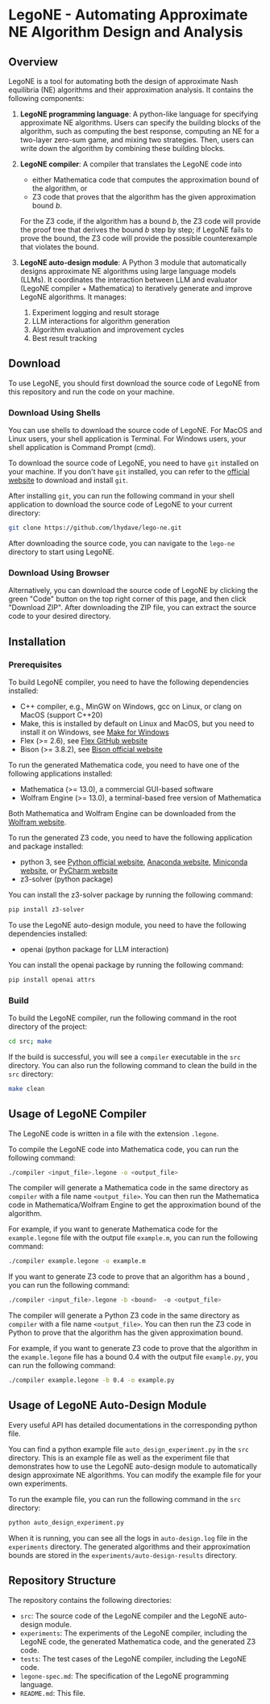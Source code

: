 # LegoNE - Automating Approximate NE Algorithm Design and Analysis

## Overview

LegoNE is a tool for automating both the design of approximate Nash equilibria (NE) algorithms and their approximation analysis. It contains the following components:

1. **LegoNE programming language**: A python-like language for specifying approximate NE algorithms. Users can specify the building blocks of the algorithm, such as computing the best response, computing an NE for a two-layer zero-sum game, and mixing two strategies. Then, users can write down the algorithm by combining these building blocks.
2. **LegoNE compiler**: A compiler that translates the LegoNE code into 
    - either Mathematica code that computes the approximation bound of the algorithm, or
    - Z3 code that proves that the algorithm has the given approximation bound $b$.
    
    For the Z3 code, if the algorithm has a bound $b$, the Z3 code will provide the proof tree that derives the bound $b$ step by step; if LegoNE fails to prove the bound, the Z3 code will provide the possible counterexample that violates the bound.

3. **LegoNE auto-design module**: A Python 3 module that automatically designs approximate NE algorithms using large language models (LLMs). It coordinates the interaction between LLM and evaluator (LegoNE compiler + Mathematica) to iteratively generate and improve LegoNE algorithms. It manages:
    1. Experiment logging and result storage
    2. LLM interactions for algorithm generation
    3. Algorithm evaluation and improvement cycles
    4. Best result tracking

## Download

To use LegoNE, you should first download the source code of LegoNE from this repository and run the code on your machine. 

### Download Using Shells

You can use shells to download the source code of LegoNE. For MacOS and Linux users, your shell application is Terminal. For Windows users, your shell application is Command Prompt (cmd).

To download the source code of LegoNE, you need to have `git` installed on your machine. If you don't have `git` installed, you can refer to the [official website](https://git-scm.com/downloads) to download and install `git`.

After installing `git`, you can run the following command in your shell application to download the source code of LegoNE to your current directory:

```bash
git clone https://github.com/lhydave/lego-ne.git
```

After downloading the source code, you can navigate to the `lego-ne` directory to start using LegoNE.

### Download Using Browser

Alternatively, you can download the source code of LegoNE by clicking the green "Code" button on the top right corner of this page, and then click "Download ZIP". After downloading the ZIP file, you can extract the source code to your desired directory.

## Installation

### Prerequisites

To build LegoNE compiler, you need to have the following dependencies installed:
- C++ compiler, e.g., MinGW on Windows, gcc on Linux, or clang on MacOS (support C++20)
- Make, this is installed by default on Linux and MacOS, but you need to install it on Windows, see [Make for Windows](http://gnuwin32.sourceforge.net/packages/make.htm)
- Flex (>= 2.6), see [Flex GitHub website](https://github.com/westes/flex)
- Bison (>= 3.8.2), see [Bison official website](https://www.gnu.org/software/bison/)

To run the generated Mathematica code, you need to have one of the following applications installed:
- Mathematica (>= 13.0), a commercial GUI-based software
- Wolfram Engine (>= 13.0), a terminal-based free version of Mathematica

Both Mathematica and Wolfram Engine can be downloaded from the [Wolfram website](https://www.wolfram.com/).

To run the generated Z3 code, you need to have the following application and package installed:
- python 3, see [Python official website](https://www.python.org/), [Anaconda website](https://www.anaconda.com/), [Miniconda website](https://docs.conda.io/en/latest/miniconda.html), or [PyCharm website](https://www.jetbrains.com/pycharm/)
- z3-solver (python package)

You can install the z3-solver package by running the following command:

```bash
pip install z3-solver
```

To use the LegoNE auto-design module, you need to have the following dependencies installed:
- openai (python package for LLM interaction)

You can install the openai package by running the following command:

```bash
pip install openai attrs
```

### Build

To build the LegoNE compiler, run the following command in the root directory of the project:

```bash
cd src; make 
```

If the build is successful, you will see a `compiler` executable in the `src` directory. You can also run the following command to clean the build in the `src` directory:

```bash
make clean
```

## Usage of LegoNE Compiler

The LegoNE code is written in a file with the extension `.legone`. 

To compile the LegoNE code into Mathematica code, you can run the following command:

```bash
./compiler <input_file>.legone -o <output_file>
```

The compiler will generate a Mathematica code in the same directory as `compiler` with a file name `<output_file>`. You can then run the Mathematica code in Mathematica/Wolfram Engine to get the approximation bound of the algorithm.

For example, if you want to generate Mathematica code for the `example.legone` file with the output file `example.m`, you can run the following command:

```bash
./compiler example.legone -o example.m
```

If you want to generate Z3 code to prove that an algorithm has a bound <bound>, you can run the following command:

```bash
./compiler <input_file>.legone -b <bound>  -o <output_file>
```

The compiler will generate a Python Z3 code in the same directory as `compiler`
with a file name `<output_file>`. You can then run the Z3 code in Python to prove that the algorithm has the given approximation bound.

For example, if you want to generate Z3 code to prove that the algorithm in the `example.legone` file has a bound 0.4 with the output file `example.py`, you can run the following command:

```bash
./compiler example.legone -b 0.4 -o example.py
```

## Usage of LegoNE Auto-Design Module

Every useful API has detailed documentations in the corresponding python file.

You can find a python example file `auto_design_experiment.py` in the `src` directory. This is an example file as well as the experiment file that demonstrates how to use the LegoNE auto-design module to automatically design approximate NE algorithms. You can modify the example file for your own experiments.

To run the example file, you can run the following command in the `src` directory:

```bash
python auto_design_experiment.py
```

When it is running, you can see all the logs in `auto-design.log` file in the `experiments` directory. The generated algorithms and their approximation bounds are stored in the `experiments/auto-design-results` directory.

## Repository Structure

The repository contains the following directories:

- `src`: The source code of the LegoNE compiler and the LegoNE auto-design module.
- `experiments`: The experiments of the LegoNE compiler, including the LegoNE code, the generated Mathematica code, and the generated Z3 code.
- `tests`: The test cases of the LegoNE compiler, including the LegoNE code.
- `legone-spec.md`: The specification of the LegoNE programming language.
- `README.md`: This file.